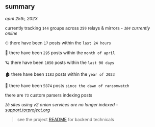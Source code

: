 
## summary
_april 25th, 2023_

currently tracking `144` groups across `259` relays & mirrors - _`104` currently online_

⏲ there have been `17` posts within the `last 24 hours`

🦈 there have been `295` posts within the `month of april`

🪐 there have been `1050` posts within the `last 90 days`

🏚 there have been `1183` posts within the `year of 2023`

🦕 there have been `5874` posts `since the dawn of ransomwatch`

there are `73` custom parsers indexing posts

_`20` sites using v2 onion services are no longer indexed - [support.torproject.org](https://support.torproject.org/onionservices/v2-deprecation/)_

> see the project [README](https://github.com/joshhighet/ransomwatch#ransomwatch--) for backend technicals
